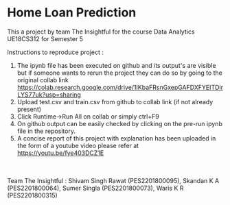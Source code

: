# Home Loan Prediction <br>

This a project by team The Insightful for the course Data Analytics UE18CS312 for Semester 5 <br>

Instructions to reproduce project : <br>
1. The ipynb file has been executed on github and its output's are visible but if someone wants to rerun the project they can do so by going to the original collab link
https://colab.research.google.com/drive/1IKbaFRsnGxepGAFDXFYEITDirLYS77uk?usp=sharing  <br>
2. Upload test.csv and train.csv from github to collab link (if not already present) <br>
3. Click Runtime->Run All on collab or simply ctrl+F9 <br>
4. On github output can be easily checked by clicking on the pre-run ipynb file in the repository. <br>
5. A concise report of this project with explanation has been uploaded in the form of a youtube video please refer at https://youtu.be/fye403DCZ1E <br>
<br>
<br>
Team The Insightful : Shivam Singh Rawat (PES2201800095), Skandan K A (PES2201800064), Sumer Singla (PES2201800073), Waris K R (PES2201800315)
